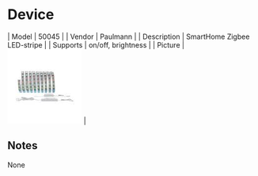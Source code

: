 
# Device

| Model | 50045  |
| Vendor  | Paulmann  |
| Description | SmartHome Zigbee LED-stripe |
| Supports | on/off, brightness |
| Picture | ![../images/devices/50045.jpg](../images/devices/50045.jpg) |

## Notes

None
